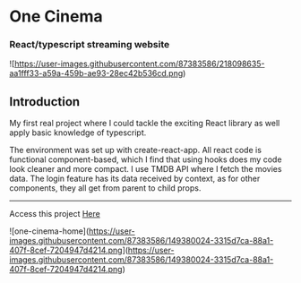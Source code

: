 <h1><name>One Cinema</name></h1>

<h3> React/typescript streaming website </h2>

![<image>https://user-images.githubusercontent.com/87383586/218098635-aa1fff33-a59a-459b-ae93-28ec42b536cd.png)

<h2> Introduction </h2>
<p><description>My first real project where I could tackle the exciting React library as well apply basic knowledge of typescript.</description></p>
<p> 
  The environment was set up with create-react-app. All react code is functional component-based, which I find that using hooks does my code look cleaner and more compact.
  I use TMDB API where I fetch the movies data. The login feature has its data received by context, as for other components, they all get from parent to child props.
</p>

<hr>
Access this project <a href="https://pedantic-northcutt-1aa55c.netlify.app" target="_blank" website="<website>https://pedantic-northcutt-1aa55c.netlify.app</website>" >Here</a>

![one-cinema-home](https://user-images.githubusercontent.com/87383586/149380024-3315d7ca-88a1-407f-8cef-7204947d4214.png</image>](https://user-images.githubusercontent.com/87383586/149380024-3315d7ca-88a1-407f-8cef-7204947d4214.png)
